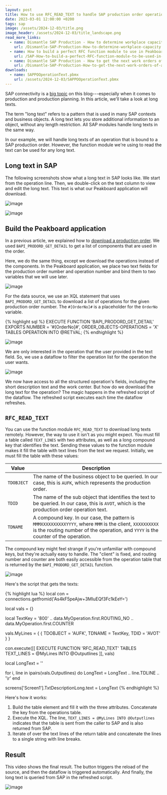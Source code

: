 ```yaml
---
layout: post
title: How to use RFC_READ_TEXT to handle SAP production order operation texts with Peakboard
date: 2023-03-01 12:00:00 +0200
tags: sap
image: /assets/2024-12-03/title.png
image_header: /assets/2024-12-03/title_landscape.png
read_more_links:
  - name: Dismantle SAP Production - How to determine workplace capacity
    url: /Dismantle-SAP-Production-How-to-determine-workplace-capacity.html
  - name: How to build a perfect RFC function module to use in Peakboard
    url: /SAP-How-to-build-a-perfect-RFC-function-module-to-be-used-in-Peakboard.html
  - name: Dismantle SAP Production - How to get the next work orders of a workplace by using COOIS transaction
    url: /Dismantle-SAP-Production-How-to-get-the-next-work-orders-of-a-workplace-by-using-COOIS-transaction-in-Peakboard.html
downloads:
  - name: SAPPOOperationText.pbmx
    url: /assets/2024-12-03/SAPPOOperationText.pbmx
---
```

SAP connectivity is a [big topic](https://how-to-dismantle-a-peakboard-box.com/category/sap) on this blog---especially when it comes to production and production planning. In this article, we'll take a look at long texts.

The term "long text" refers to a pattern that is used in many SAP contexts and business objects. A long text lets you store additional information to an object, without any length restriction. All SAP modules handle long texts in the same way.

In our example, we will handle long texts of an operation that is bound to a SAP production order. However, the function module we're using to read the text can be used for any long text.

## Long text in SAP

The following screenshots show what a long text in SAP looks like. We start from the operation line. Then, we double-click on the text column to view and edit the long text. This text is what our Peakboard application will download.

![image](/assets/2024-12-03/010.png)

![image](/assets/2024-12-03/020.png)

## Build the Peakboard application

In a previous article, we explained how to [download a production order](/Dismantle-BAPI_PRODORD_GET_DETAIL-How-to-get-production-order-details-from-SAP.html). We used `BAPI_PRODORD_GET_DETAIL` to get a list of components that are used in the order.

Here, we do the same thing, except we download the operations instead of the components. In the Peakboard application, we place two text fields for the production order number and operation number and bind them to two variables that we will use later.

![image](/assets/2024-12-03/030.png)

For the data source, we use an XQL statement that uses `BAPI_PRODORD_GET_DETAIL` to download a list of operations for the given production order number. The `#[OrderNo]#` is a placeholder for the `OrderNo` variable.

{% highlight sql %}
EXECUTE FUNCTION 'BAPI_PRODORD_GET_DETAIL'
   EXPORTS
      NUMBER = '#[OrderNo]#',
      ORDER_OBJECTS-OPERATIONS = 'X'
   TABLES
      OPERATION
      INTO @RETVAL;
{% endhighlight %}

![image](/assets/2024-12-03/040.png)

We are only interested in the operation that the user provided in the text field. So, we use a dataflow to filter the operation list for the operation the user wants.

![image](/assets/2024-12-03/050.png)

We now have access to all the structured operation's fields, including the short description text and the work center. But how do we download the long text for the operation? The magic happens in the refreshed script of the dataflow. The refreshed script executes each time the dataflow refreshes.

## `RFC_READ_TEXT`

You can use the function module `RFC_READ_TEXT` to download long texts remotely. However, the way to use it isn't as you might expect. You must fill a table called `TEXT_LINES` with two attributes, as well as a long compound key that identifies the text. Sending these values to the function module makes it fill the table with text lines from the text we request.
Initially, we must fill the table with these values:

| Value | Description |
| --- | --- |
| `TDOBJECT` | The name of the business object to be queried. In our case, this is `AUFK`, which represents the production order. |
| `TDID` | The name of the sub object that identifies the text to be queried. In our case, this is `AVOT`, which is the production order operation text. |
| `TDNAME` | A compound key. In our case, the pattern is `MMMXXXXXXXXXXYYYY`, where `MMM` is the client, `XXXXXXXXXX` is the routing number of the operation, and `YYYY` is the counter of the operation. |

The compound key might feel strange if you're unfamiliar with compound keys, but they're actually easy to handle. The "client" is fixed, and routing number and counter are both easily accessible from the operation table that is returned by the `BAPI_PRODORD_GET_DETAIL` function.

![image](/assets/2024-12-03/055.png)

Here's the script that gets the texts:

{% highlight lua %}
local con = connections.getfromid('As4kF5peAjw+3MIuEQf3Fc1kEeY=')

local vals = {}

local TextKey = '800' .. data.MyOperation.first.ROUTING_NO .. data.MyOperation.first.COUNTER

vals.MyLines = {
  { TDOBJECT = 'AUFK',
    TDNAME =  TextKey,
    TDID =  'AVOT'
  }
}

con.execute([[
 EXECUTE FUNCTION 'RFC_READ_TEXT'
   TABLES
      TEXT_LINES = @MyLines INTO @Outputlines
  ]], vals)


local LongText = ''
  
for i, line in ipairs(vals.Outputlines) do
  LongText = LongText .. line.TDLINE .. '\r'
end

screens['Screen1'].TxtDescriptionLong.text = LongText
{% endhighlight %}

Here's how it works:
1. Build the table element and fill it with the three attributes. Concatenate the key from the operations table.
2. Execute the XQL. The line, `TEXT_LINES = @MyLines INTO @Outputlines` indicates that the table is sent from the caller to SAP and is also returned from SAP.
3. Iterate of over the text lines of the return table and concatenate the lines to a single string with line breaks.

## Result

This video shows the final result. The button triggers the reload of the source, and then the dataflow is triggered automatically. And finally, the long text is queried from SAP in the refreshed script.

![image](/assets/2024-12-03/result.gif)
